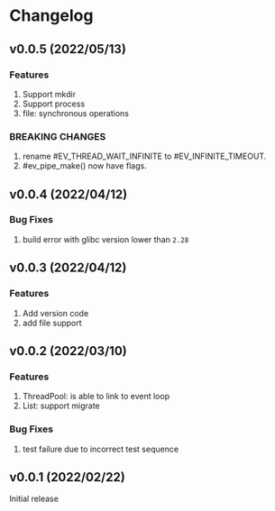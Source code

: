 # Changelog

## v0.0.5 (2022/05/13)

### Features
1. Support mkdir
2. Support process
3. file: synchronous operations

### BREAKING CHANGES
1. rename #EV_THREAD_WAIT_INFINITE to #EV_INFINITE_TIMEOUT.
2. #ev_pipe_make() now have flags.

## v0.0.4 (2022/04/12)

### Bug Fixes
1. build error with glibc version lower than `2.28`


## v0.0.3 (2022/04/12)

### Features
1. Add version code
2. add file support


## v0.0.2 (2022/03/10)

### Features
1. ThreadPool: is able to link to event loop
2. List: support migrate

### Bug Fixes
1. test failure due to incorrect test sequence


## v0.0.1 (2022/02/22)

Initial release
